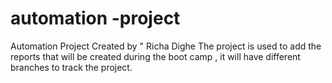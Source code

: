# automation -project
Automation Project 
Created by " Richa Dighe
The project is used to add the reports that will be created during the boot camp , it will have different branches to track the project.
